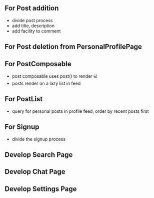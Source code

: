 ## For Post addition
* divide post process
* add title, description
* add facility to comment

## For Post deletion from PersonalProfilePage

## For PostComposable 
* post composable uses post() to render ☑️
* posts render on a lazy list in feed


## For PostList
* query for personal posts in profile feed, order by recent posts first

## For Signup
* divide the signup process

## Develop Search Page

## Develop Chat Page

## Develop Settings Page